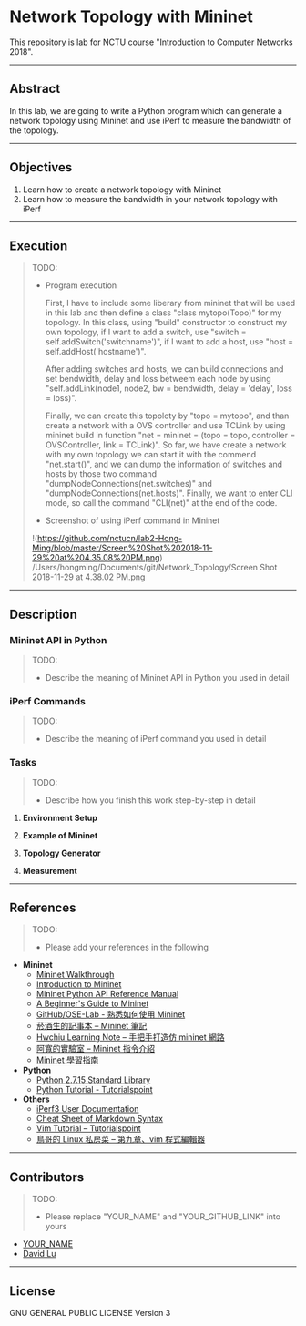 # Network Topology with Mininet

This repository is lab for NCTU course "Introduction to Computer Networks 2018".

---
## Abstract

In this lab, we are going to write a Python program which can generate a network topology using Mininet and use iPerf to measure the bandwidth of the topology.

---
## Objectives

1. Learn how to create a network topology with Mininet
2. Learn how to measure the bandwidth in your network topology with iPerf

---
## Execution

> TODO: 
> * Program execution
>
>    First, I have to include some liberary from mininet that will be used in this lab and then define a class "class mytopo(Topo)" for my topology.  In this class, using "build" constructor to construct my own topology, if I want to add a switch, use "switch = self.addSwitch('switchname')", if I want to add a host, use "host = self.addHost('hostname')".
>
>    After adding switches and hosts, we can build connections and set bendwidth, delay and loss betweem each node by using "self.addLink(node1, node2, bw = bendwidth, delay = 'delay', loss = loss)".
>
>    Finally, we can create this topoloty by "topo = mytopo", and than create a network with a OVS controller and use TCLink by using mininet build in function "net = mininet = (topo = topo, controller = OVSController, link = TCLink)". So far, we have create a network with my own topology we can start it with the commend "net.start()", and we can dump the information of switches and hosts by those two command "dumpNodeConnections(net.switches)" and "dumpNodeConnections(net.hosts)". Finally, we want to enter CLI mode, so call the command "CLI(net)" at the end of the code.
> * Screenshot of using iPerf command in Mininet
>
>  !(https://github.com/nctucn/lab2-Hong-Ming/blob/master/Screen%20Shot%202018-11-29%20at%204.35.08%20PM.png)
> /Users/hongming/Documents/git/Network_Topology/Screen Shot 2018-11-29 at 4.38.02 PM.png

---
## Description

### Mininet API in Python

> TODO:
> * Describe the meaning of Mininet API in Python you used in detail

### iPerf Commands

> TODO:
> * Describe the meaning of iPerf command you used in detail

### Tasks

> TODO:
> * Describe how you finish this work step-by-step in detail

1. **Environment Setup**


2. **Example of Mininet**


3. **Topology Generator**


4. **Measurement**

---
## References

> TODO: 
> * Please add your references in the following

* **Mininet**
    * [Mininet Walkthrough](http://mininet.org/walkthrough/)
    * [Introduction to Mininet](https://github.com/mininet/mininet/wiki/Introduction-to-Mininet)
    * [Mininet Python API Reference Manual](http://mininet.org/api/annotated.html)
    * [A Beginner's Guide to Mininet](https://opensourceforu.com/2017/04/beginners-guide-mininet/)
    * [GitHub/OSE-Lab - 熟悉如何使用 Mininet](https://github.com/OSE-Lab/Learning-SDN/blob/master/Mininet/README.md)
    * [菸酒生的記事本 – Mininet 筆記](https://blog.laszlo.tw/?p=81)
    * [Hwchiu Learning Note – 手把手打造仿 mininet 網路](https://hwchiu.com/setup-mininet-like-environment.html)
    * [阿寬的實驗室 – Mininet 指令介紹](https://ting-kuan.blog/2017/11/09/%E3%80%90mininet%E6%8C%87%E4%BB%A4%E4%BB%8B%E7%B4%B9%E3%80%91/)
    * [Mininet 學習指南](https://www.sdnlab.com/11495.html)
* **Python**
    * [Python 2.7.15 Standard Library](https://docs.python.org/2/library/index.html)
    * [Python Tutorial - Tutorialspoint](https://www.tutorialspoint.com/python/)
* **Others**
    * [iPerf3 User Documentation](https://iperf.fr/iperf-doc.php#3doc)
    * [Cheat Sheet of Markdown Syntax](https://www.markdownguide.org/cheat-sheet)
    * [Vim Tutorial – Tutorialspoint](https://www.tutorialspoint.com/vim/index.htm)
    * [鳥哥的 Linux 私房菜 – 第九章、vim 程式編輯器](http://linux.vbird.org/linux_basic/0310vi.php)

---
## Contributors

> TODO:
> * Please replace "YOUR_NAME" and "YOUR_GITHUB_LINK" into yours

* [YOUR_NAME](YOUR_GITHUB_LINK)
* [David Lu](https://github.com/yungshenglu)

---
## License

GNU GENERAL PUBLIC LICENSE Version 3
